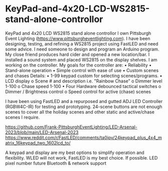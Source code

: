# KeyPad-and-4x20-LCD-WS2815-stand-alone-controllor
KeyPad and 4x20 LCD WS2815 stand alone controllor
 I own Pittsburgh Event Lighting (https://www.pittsburgheventlighting.com). I have been designing, testing, and refining a WS2815 project using FastLED and need some advice. I need someone to design and program an Arduino program.
My close friend produces hard cider and opened a new location/bar. I installed a sound system and placed WS2815 on the display shelves. I am working on the controller. My goals for the controller are:
•	Reliability
•	Stand-alone operation
•	Simple control with ease of use
•	Custom scenes and chases
Details:
•	1-99 keypad custom for selecting scenes/programs.
•	LCD display
o	Scene # and description i.e. "Rainbow Chase"
o	Dimmer level 1-100
o	Chase speed 1-100
•	Four Hardware debounced tactical switches
o	Dimmer / Brightness control
o	Speed control for active (chase) scenes

I have been using FastLED and a repurposed and gutted ADJ LED Controller (RGBW4C-IR) for testing and prototyping. 24-scene buttons are not enough scenes to cover all the holiday scenes and other static and active/chase scenes I require.

https://github.com/Frank-PittsburghEventLighting/LED-Arsenal-2023/blob/main/LED-Arsenal-2023
https://www.reddit.com/r/FastLED/comments/ta0ipv/24keypad_plus_4x4_matrix_16keypad_two_1602lcd_to/

A keypad and display are my best options to simplify operation and flexibility. WLED will not work, FastLED is my best choice. If possible.
LED pixel number future Bluetooth & network support
